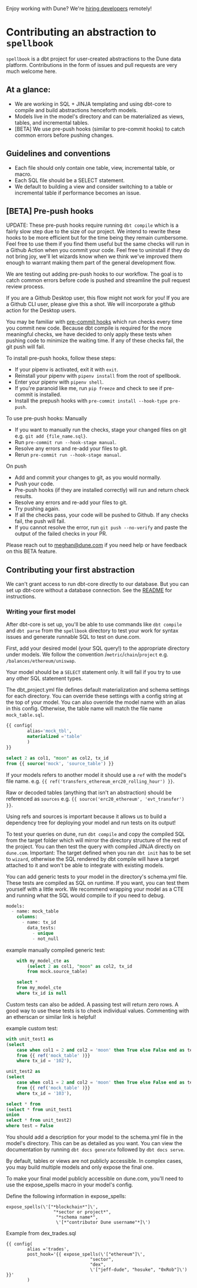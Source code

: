 Enjoy working with Dune? We're [hiring developers](https://dune.com/careers) remotely!

# Contributing an abstraction to `spellbook`

`spellbook` is a dbt project for user-created abstractions to the Dune data platform.
Contributions in the form of issues and pull requests are very much welcome here.

## At a glance:

- We are working in SQL + JINJA templating and using dbt-core to compile and build abstractions henceforth models.
- Models live in the model's directory and can be materialized as views, tables, and incremental tables.
- [BETA] We use pre-push hooks (similar to pre-commit hooks) to catch common errors before pushing changes.

## Guidelines and conventions

- Each file should only contain one table, view, incremental table, or macro.
- Each SQL file should be a SELECT statement.
- We default to building a view and consider switching to a table or incremental table if performance becomes an issue.

## [BETA] Pre-push hooks

UPDATE: These pre-push hooks require running `dbt compile` which is a fairly slow step due to the size of our project. We intend to rewrite these hooks to be more efficient but for the time being they remain cumbersome. Feel free to use them if you find them useful but the same checks will run in a Github Action when you commit your code. Feel free to uninstall if they do not bring joy, we'll let wizards know when we think we've improved them enough to warrant making them part of the general development flow.

We are testing out adding pre-push hooks to our workflow. The goal is to catch common errors before code is pushed and
streamline the pull request review process.

If you are a Github Desktop user, this flow might not work for you! If you are a Github CLI user, please give this a shot. We will incorporate a github action for the Desktop users.

You may be familiar with [pre-commit hooks](https://pre-commit.com/) which run checks every time you commit new code.
Because dbt compile is required for the more meaningful checks, we have decided to only apply these tests when
pushing code to minimize the waiting time. If any of these checks fail, the git push will fail.

To install pre-push hooks, follow these steps:

- If your pipenv is activated, exit it with `exit`.
- Reinstall your pipenv with `pipenv install` from the root of spellbook.
- Enter your pipenv with `pipenv shell`.
- If you're paranoid like me, run `pip freeze` and check to see if pre-commit is installed.
- Install the prepush hooks with `pre-commit install --hook-type pre-push`.

To use pre-push hooks:
Manually

- If you want to manually run the checks, stage your changed files on git e.g. `git add {file_name.sql}`.
- Run `pre-commit run --hook-stage manual`.
- Resolve any errors and re-add your files to git.
- Rerun `pre-commit run --hook-stage manual`.

On push

- Add and commit your changes to git, as you would normally.
- Push your code.
- Pre-push hooks (if they are installed correctly) will run and return check results.
- Resolve any errors and re-add your files to git.
- Try pushing again.
- If all the checks pass, your code will be pushed to Github. If any checks fail, the push will fail.
- If you cannot resolve the error, run `git push --no-verify` and paste the output of the failed checks in your PR.

Please reach out to meghan@dune.com if you need help or have feedback on this BETA feature.

## Contributing your first abstraction

We can't grant access to run dbt-core directly to our database. But you can set up dbt-core without a database connection. See the [README](README.md) for instructions.

### Writing your first model

After dbt-core is set up, you'll be able to use commands like `dbt compile` and `dbt parse` from the `spellbook` directory to test your work for syntax issues and generate runnable SQL to test on dune.com.

First, add your desired model (your SQL query!) to the appropriate directory under models. We follow the convention /`metric`/`chain`/`project` e.g. `/balances/ethereum/uniswap`.

Your model should be a `SELECT` statement only. It will fail if you try to use any other SQL statement types.

The dbt_project.yml file defines default materialization and schema settings for each directory. You can override these settings with a config string at the top of your model.
You can also override the model name with an alias in this config. Otherwise, the table name will match the file name `mock_table.sql`.

```sql
{{ config(
        alias='mock_tbl',
        materialized ='table'
        )
}}

select 2 as col1, "moon" as col2, tx_id
from {{ source('mock', 'source_table') }}
```

If your models refers to another model it should use a `ref` with the model's file name. e.g. `{{ ref('transfers_ethereum_erc20_rolling_hour') }}`.

Raw or decoded tables (anything that isn't an abstraction) should be referenced as `sources` e.g. `{{ source('erc20_ethereum', 'evt_transfer') }}`.

Using refs and sources is important because it allows us to build a dependency tree for deploying your model and run tests on its output!

To test your queries on dune, run `dbt compile` and copy the compiled SQL from the target folder which will mirror the directory structure of the rest of the project.
You can then test the query with compiled JINJA directly on `dune.com`.
Important: The target defined when you ran `dbt init` has to be set to `wizard`, otherwise the SQL rendered by dbt compile will have a target attached to it and won't be able to integrate with existing models.

You can add generic tests to your model in the directory's schema.yml file. These tests are compiled as SQL on runtime. If you want, you can test them yourself with a little work. We recommend wrapping your model as a CTE and running what the SQL would compile to if you need to debug.

```sql
models:
  - name: mock_table
    columns:
      - name: tx_id
        data_tests:
          - unique
          - not_null
```

example manually compiled generic test:

```sql
    with my_model_cte as
        (select 2 as col1, "moon" as col2, tx_id
        from mock.source_table)

    select *
    from my_model_cte
    where tx_id is null

```

Custom tests can also be added. A passing test will return zero rows. A good way to use these tests is to check individual values. Commenting with an etherscan or similar link is helpful!

example custom test:

```sql
with unit_test1 as
(select
    case when col1 = 2 and col2 = 'moon' then True else False end as test
    from {{ ref('mock_table' )}}
    where tx_id = '102'),

unit_test2 as
(select
    case when col1 = 2 and col2 = 'moon' then True else False end as test
    from {{ ref('mock_table' )}}
    where tx_id = '103'),

select * from
(select * from unit_test1
union
select * from unit_test2)
where test = False
```

You should add a description for your model to the schema.yml file in the model's directory. This can be as detailed as you want. You can view the documentation by running `dbt docs generate` followed by `dbt docs serve`.

By default, tables or views are not publicly accessible. In complex cases, you may build multiple models and only expose the final one.

To make your final model publicly accessible on dune.com, you'll need to use the expose_spells macro in your model's config.

Define the following information in expose_spells:

```
expose_spells(\'["*blockchain*"]\',
                  "*sector or project*",
                   "*schema name*",
                   \'[*"contributor Dune username"*]\')
```

Example from dex_trades.sql

```
{{ config(
        alias ='trades',
        post_hook='{{ expose_spells(\'["ethereum"]\',
                                "sector",
                                "dex",
                                \'["jeff-dude", "hosuke", "0xRob"]\') }}'
        )
```
